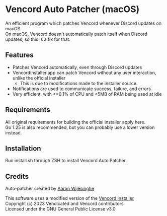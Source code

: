 # Vencord Auto Patcher (macOS)
An efficient program which patches Vencord whenever Discord updates on macOS.</br>
On macOS, Vencord doesn't automatically patch itself when Discord updates, so this is a fix for that.

## Features
- Patches Vencord automatically, even through Discord updates
- VencordInstaller.app can patch Vencord without any user interaction, unlike the official installer
    - This is due to modifications made to the installer source.
- Notifications are used to communicate success, failure, and errors
- Very efficient, with <=0.1% of CPU and <5MB of RAM being used at idle

## Requirements
All original requirements for building the official installer apply here.</br>
Go 1.25 is also recommended, but you can probably use a lower version instead.

## Installation
Run install.sh through ZSH to install Vencord Auto Patcher.

## Credits
Auto-patcher created by [Aaron Wijesinghe](https://github.com/introvertednoob)

This software uses a modified version of the [Vencord Installer](https://github.com/Vencord/Installer)</br>
Copyright (c) 2023 Vendicated and Vencord contributors</br>
Licensed under the GNU General Public License v3.0</br>
